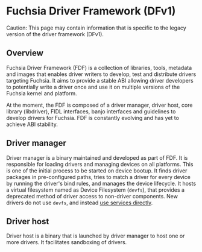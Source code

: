 # Fuchsia Driver Framework (DFv1)

Caution: This page may contain information that is specific to the legacy
version of the driver framework (DFv1).

## Overview
Fuchsia Driver Framework (FDF) is a collection of libraries, tools, metadata and images that enables
driver writers to develop, test and distribute drivers targeting Fuchsia. It aims to provide a
stable ABI allowing driver developers to potentially write a driver once and use it on multiple
versions of the Fuchsia kernel and platform.

At the moment, the FDF is composed of a driver manager, driver host, core library (libdriver),
FIDL interfaces, banjo interfaces and guidelines to develop drivers for Fuchsia.
FDF is constantly evolving and has yet to achieve ABI stability.

## Driver manager

Driver manager is a binary maintained and developed as part of FDF. It is responsible for
loading drivers and managing devices on all platforms. This is one of the initial process to be started
on device bootup. It finds driver packages in pre-configured paths, tries to match a
driver for every device by running the driver's bind rules, and manages the device lifecycle.
It hosts a virtual filesystem named as Device Filesystem (`devfs`), that provides
a deprecated method of driver access to non-driver components. New drivers
do not use `devfs`, and instead [use services directly][driver-communication].

## Driver host

Driver host is a binary that is launched by driver manager to host one or more drivers. It
facilitates sandboxing of drivers.

<!-- Reference links -->
<!-- Other Docs -->
[driver-communication]: /docs/concepts/drivers/driver_communication.md

